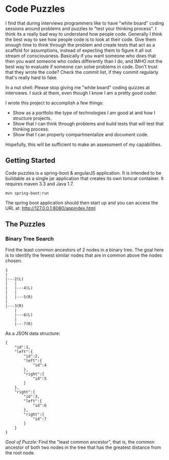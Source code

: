 # Code Puzzles
I find that during interviews programmers like to have "white board" coding sessions around 
problems and puzzles to "test your thinking process". I think its a really bad way to understand
how people code. Generally I think the best way to see how people code is to look at their code.
Give them enough time to think through the problem and create tests that act as a scaffold for 
assumptions, instead of expecting them to figure it all out stream of consciousness. Basically if 
you want someone who does that then you want someone who codes differently than I do, and IMHO 
not the best way to evaluate if someone can solve problems in code. Don't trust that they wrote 
the code? Check the commit list, if they commit regularly that's really hard to fake.

In a nut shell: Please stop giving me "white board" coding quizzes at interviews. I suck at them, 
even though I know I am a pretty good coder.

I wrote this project to accomplish a few things:

* Show as a portfolio the type of technologies I am good at and how I structure projects.
* Show that I can think through problems and build tests that will test that thinking process.
* Show that I can properly compartmentalize and document code.

Hopefully, this will be sufficient to make an assessment of my capabilities.

## Getting Started
Code puzzles is a spring-boot & angularJS application. It is intended to be buildable as a single 
jar application that creates its own tomcat container. It requires maven 3.3 and Java 1.7.

    mvn spring-boot:run

The spring boot application should then start up and you can access the URL at: http://127.0.0.1:8080/appindex.html

## The Puzzles

### Binary Tree Search

Find the least common ancestors of 2 nodes in a binary tree. 
The goal here is to identify the fewest similar nodes that are in 
common above the nodes chosen.

    1
    |
    |---2(L)
    |   |
    |   |---4(L)
    |   |
    |   |---5(R)
    |
    |---3(R)
        |
        |---6(L)
        |
        |---7(R)
  
As a JSON data structure:
        
    {
        "id":1,
        "left":{
            "id":2,
            "left":{
                "id":4
            },
            "right":{
                "id":5
            }
        },
        "right":{
            "id":3,
            "left":{
                "id":6
            },
            "right":{
                "id":7
            }
        }
    }
   
*Goal of Puzzle:* Find the "least common ancestor", that is, the common ancestor of both two nodes 
 in the tree that has the greatest distance from the root node.
